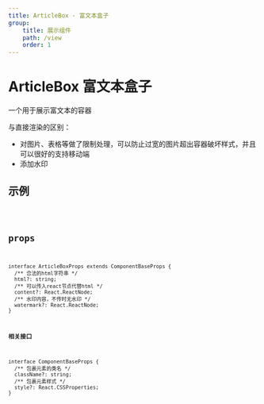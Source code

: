 ```yaml
---
title: ArticleBox - 富文本盒子
group:
    title: 展示组件
    path: /view
    order: 1
---
```


# ArticleBox 富文本盒子

一个用于展示富文本的容器

与直接渲染的区别：
* 对图片、表格等做了限制处理，可以防止过宽的图片超出容器破坏样式，并且可以很好的支持移动端
* 添加水印

## 示例
<code src="./article-box-demo.tsx" />


## props
```tsx | pure
interface ArticleBoxProps extends ComponentBaseProps {
  /** 合法的html字符串 */
  html?: string;
  /** 可以传入react节点代替html */
  content?: React.ReactNode;
  /** 水印内容，不传时无水印 */
  watermark?: React.ReactNode;
}
```

**相关接口**
```tsx | pure
interface ComponentBaseProps {
  /** 包裹元素的类名 */
  className?: string;
  /** 包裹元素样式 */
  style?: React.CSSProperties;
}
```










